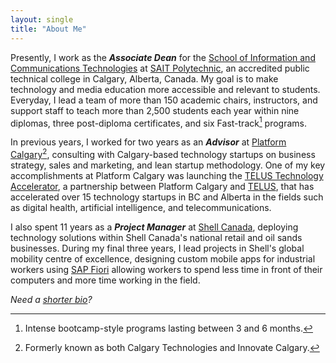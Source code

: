 ```yaml
---
layout: single
title: "About Me"
---
```


Presently, I work as the **_Associate Dean_** for the [School of Information and Communications Technologies](https://www.sait.ca/about-sait/who-we-are/sait-schools/school-of-information-and-communications-technologies) at [SAIT Polytechnic](https://www.sait.ca), an accredited public technical college in Calgary, Alberta, Canada. My goal is to make technology and media education more accessible and relevant to students. Everyday, I lead a team of more than 150 academic chairs, instructors, and support staff to teach more than 2,500 students each year within nine diplomas, three post-diploma certificates, and six Fast-track[^2] programs.

In previous years, I worked for two years as an **_Advisor_** at [Platform Calgary](https://platformcalgary.com)[^1], consulting with Calgary-based technology startups on business strategy, sales and marketing, and lean startup methodology. One of my key accomplishments at Platform Calgary was launching the [TELUS Technology Accelerator](https://calgarytechnologies.com/telus/), a partnership between Platform Calgary and [TELUS](https://www.telus.com), that has accelerated over 15 technology startups in BC and Alberta in the fields such as digital health, artificial intelligence, and telecommunications.

I also spent 11 years as a **_Project Manager_** at [Shell Canada](https://www.shell.ca), deploying technology solutions within Shell Canada's national retail and oil sands businesses. During my final three years, I lead projects in Shell's global mobility centre of excellence, designing custom mobile apps for industrial workers using [SAP Fiori](https://www.sap.com/canada/products/fiori.html) allowing workers to spend less time in front of their computers and more time working in the field.

[^1]: Formerly known as both Calgary Technologies and Innovate Calgary.
[^2]: Intense bootcamp-style programs lasting between 3 and 6 months.

_Need a [shorter bio](/100-word-bio/)?_
